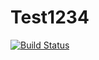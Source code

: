 # Test1234


[![Build Status](https://travis-ci.org/MCMGNL/Test1234.svg?branch=master)](https://travis-ci.org/MCMGNL/Test1234)
